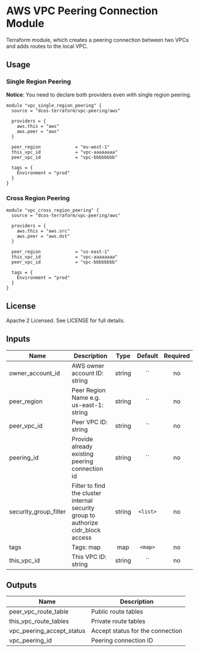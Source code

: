 AWS VPC Peering Connection Module
=================================

Terraform module, which creates a peering connection between two VPCs and adds routes to the local VPC.

Usage
-----

### Single Region Peering
**Notice**: You need to declare both providers even with single region peering.

```hc1
module "vpc_single_region_peering" {
  source = "dcos-terraform/vpc-peering/aws"

  providers = {
    aws.this = "aws"
    aws.peer = "aws"
  }

  peer_region             = "eu-west-1"
  this_vpc_id             = "vpc-aaaaaaaa"
  peer_vpc_id             = "vpc-bbbbbbbb"

  tags = {
    Environment = "prod"
  }
}
```

### Cross Region Peering

```hc1
module "vpc_cross_region_peering" {
  source = "dcos-terraform/vpc-peering/aws"

  providers = {
    aws.this = "aws.src"
    aws.peer = "aws.dst"
  }

  peer_region             = "us-east-1"
  this_vpc_id             = "vpc-aaaaaaaa"
  peer_vpc_id             = "vpc-bbbbbbbb"

  tags = {
    Environment = "prod"
  }
}
```

License
-------
Apache 2 Licensed. See LICENSE for full details.


## Inputs

| Name | Description | Type | Default | Required |
|------|-------------|:----:|:-----:|:-----:|
| owner_account_id | AWS owner account ID: string | string | `` | no |
| peer_region | Peer Region Name e.g. us-east-1: string | string | `` | no |
| peer_vpc_id | Peer VPC ID: string | string | `` | no |
| peering_id | Provide already existing peering connection id | string | `` | no |
| security_group_filter | Filter to find the cluster internal security group to authorize cidr_block access | string | `<list>` | no |
| tags | Tags: map | map | `<map>` | no |
| this_vpc_id | This VPC ID: string | string | `` | no |

## Outputs

| Name | Description |
|------|-------------|
| peer_vpc_route_table | Public route tables |
| this_vpc_route_tables | Private route tables |
| vpc_peering_accept_status | Accept status for the connection |
| vpc_peering_id | Peering connection ID |


